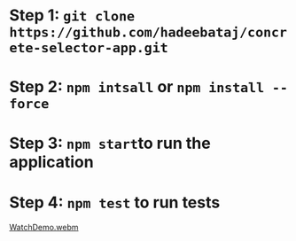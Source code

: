 # Step 1: `git clone https://github.com/hadeebataj/concrete-selector-app.git`

# Step 2: `npm intsall` or `npm install --force`

# Step 3: `npm start`to run the application

# Step 4: `npm test` to run tests


[WatchDemo.webm](https://user-images.githubusercontent.com/61531844/215838443-1407017b-c66f-473c-b131-7388a567040b.webm)
